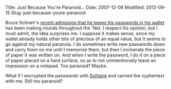 Title: Just Because You're Paranoid...
Date: 2007-12-06
Modified: 2012-09-15
Slug: just-because-youre-paranoid

Bruce Schneir's <a href="http://freakonomics.blogs.nytimes.com/2007/12/04/bruce-schneier-blazes-through-your-questions/" >recent admission that he keeps his passwords in his wallet</a> has been making rounds throughout the 'Net. I respect his opinion, but I must admit, the idea surprises me. I suppose it makes sense, since my wallet already holds other bits of precious of an equal value, but it seems to go against my natural paranoia. I do sometimes write new passwords down and carry them on me until I memorize them, but then I incinerate the piece of paper it was written on. And when I write the password, I do it on a piece of paper placed on a hard surface, so as to not unintentionally leave an impression on a notepad. Too paranoid? Maybe.

What if I encrypted the passwords with <a href="http://www.schneier.com/solitaire.html" >Solitaire</a> and carried the cyphertext with me. Still too paranoid?
